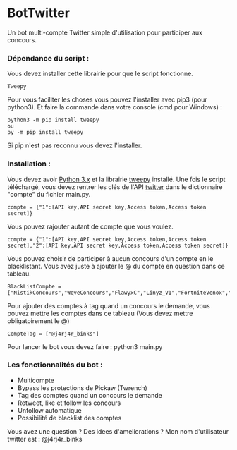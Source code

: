 # BotTwitter
Un bot multi-compte Twitter simple d'utilisation pour participer aux concours.

### Dépendance du script :

Vous devez installer cette librairie pour que le script fonctionne.
```
Tweepy
```

Pour vous faciliter les choses vous pouvez l'installer avec pip3 (pour python3).
Et faire la commande dans votre console (cmd pour Windows) : 
```
python3 -m pip install tweepy
ou
py -m pip install tweepy
```

Si pip n'est pas reconnu vous devez l'installer.

### Installation :

Vous devez avoir [Python 3.x](https://www.python.org/downloads/) et la librairie [tweepy](https://www.tweepy.org/) installé.
Une fois le script téléchargé, vous devez rentrer les clés de l'API [twitter](https://developer.twitter.com/) dans le dictionnaire "compte" du fichier main.py.
```
compte = {"1":[API key,API secret key,Access token,Access token secret]}
```
Vous pouvez rajouter autant de compte que vous voulez.
```
compte = {"1":[API key,API secret key,Access token,Access token secret],"2":[API key,API secret key,Access token,Access token secret]}
```

Vous pouvez choisir de participer à aucun concours d'un compte en le blacklistant. Vous avez juste à ajouter le @ du compte en question dans ce tableau.
```
BlackListCompte =["NistikConcours","WqveConcours","FlawyxC","Linyz_V1","FortniteVenox","TidaGameuse","YeastLeaks"]
```

Pour ajouter des comptes à tag quand un concours le demande, vous pouvez mettre les comptes dans ce tableau (Vous devez mettre obligatoirement le @) 

```
CompteTag = ["@j4rj4r_binks"]
```
Pour lancer le bot vous devez faire : python3 main.py

### Les fonctionnalités du bot :

* Multicompte
* Bypass les protections de Pickaw (Twrench)
* Tag des comptes quand un concours le demande
* Retweet, like et follow les concours
* Unfollow automatique
* Possibilité de blacklist des comptes

Vous avez une question ? Des idees d'ameliorations ?  Mon nom d'utilisateur twitter est : @j4rj4r_binks
